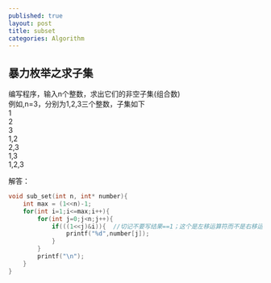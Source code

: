 ```yaml
---
published: true
layout: post
title: subset
categories: Algorithm
---
```


## 暴力枚举之求子集

编写程序，输入n个整数，求出它们的非空子集(组合数)  
例如,n=3，分别为1,2,3三个整数，子集如下  
1  
2  
3  
1,2  
2,3  
1,3  
1,2,3  


解答：

```C
void sub_set(int n, int* number){
	int max = (1<<n)-1;
	for(int i=1;i<=max;i++){
		for(int j=0;j<n;j++){
			if(((1<<j)&i)){  //切记不要写结果==1；这个是左移运算符而不是右移运算符!!!
				printf("%d",number[j]);
			}
		}
		printf("\n");
	}
}

```